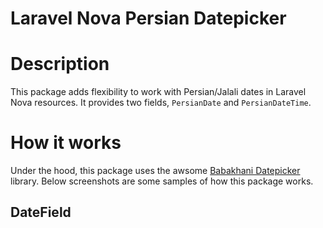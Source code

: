 Laravel Nova Persian Datepicker
===============================

# Description

This package adds flexibility to work with Persian/Jalali dates in Laravel Nova resources. It provides two fields, `PersianDate` and `PersianDateTime`.


# How it works

Under the hood, this package uses the awsome [Babakhani Datepicker](http://babakhani.github.io/PersianWebToolkit/doc/datepicker/) library. Below screenshots are some samples of how this package works.

## DateField
